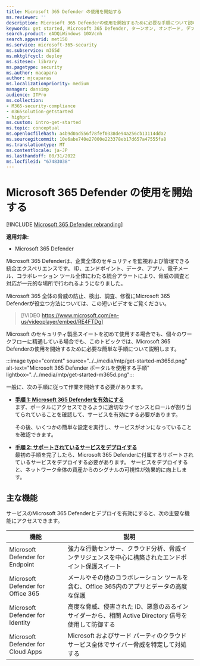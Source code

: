 ```yaml
---
title: Microsoft 365 Defender の使用を開始する
ms.reviewer: ''
description: Microsoft 365 Defenderの使用を開始するために必要な手順について説明します
keywords: get started, Microsoft 365 Defender, ターンオン, オンボード, デプロイ
search.product: eADQiWindows 10XVcnh
search.appverid: met150
ms.service: microsoft-365-security
ms.subservice: m365d
ms.mktglfcycl: deploy
ms.sitesec: library
ms.pagetype: security
ms.author: macapara
author: mjcaparas
ms.localizationpriority: medium
manager: dansimp
audience: ITPro
ms.collection:
- M365-security-compliance
- m365solution-getstarted
- highpri
ms.custom: intro-get-started
ms.topic: conceptual
ms.openlocfilehash: a4b9d0ad556f78fef0338de94a256cb13114dda2
ms.sourcegitcommit: 10e6abe740e27000e223378eb17d657a47555fa8
ms.translationtype: MT
ms.contentlocale: ja-JP
ms.lasthandoff: 08/31/2022
ms.locfileid: "67483038"
---
```

# <a name="get-started-with-microsoft-365-defender"></a>Microsoft 365 Defender の使用を開始する

[!INCLUDE [Microsoft 365 Defender rebranding](../includes/microsoft-defender.md)]

**適用対象:**
- Microsoft 365 Defender

Microsoft 365 Defenderは、企業全体のセキュリティを監視および管理できる統合エクスペリエンスです。 ID、エンドポイント、データ、アプリ、電子メール、コラボレーション ツール全体にわたる統合アラートにより、脅威の調査と対応が一元的な場所で行われるようになりました。 

Microsoft 365 全体の脅威の防止、検出、調査、修復にMicrosoft 365 Defenderが役立つ方法については、この短いビデオをご覧ください。  
> [!VIDEO https://www.microsoft.com/en-us/videoplayer/embed/RE4FTDg]

Microsoft のセキュリティ製品スイートを初めて使用する場合でも、個々のワークフローに精通している場合でも、このトピックでは、Microsoft 365 Defenderの使用を開始するために必要な簡単な手順について説明します。

:::image type="content" source="../../media/mtp/get-started-m365d.png" alt-text="Microsoft 365 Defender ポータルを使用する手順" lightbox="../../media/mtp/get-started-m365d.png":::

一般に、次の手順に従って作業を開始する必要があります。

- **[手順 1: Microsoft 365 Defenderを有効にする](m365d-enable.md)** <br>
    まず、ポータルにアクセスできるように適切なライセンスとロールが割り当てられていることを確認して、サービスを有効にする必要があります。 

    その後、いくつかの簡単な設定を実行し、サービスがオンになっていることを確認できます。

- **[手順 2: サポートされているサービスをデプロイする](deploy-supported-services.md)** <br>
    最初の手順を完了したら、Microsoft 365 Defenderに付属するサポートされているサービスをデプロイする必要があります。 サービスをデプロイすると、ネットワーク全体の資産からのシグナルの可視性が効果的に向上します。


## <a name="key-capabilities"></a>主な機能

サービスのMicrosoft 365 Defenderとデプロイを有効にすると、次の主要な機能にアクセスできます。


| 機能 | 説明 |
| ------ | ------ |
| Microsoft Defender for Endpoint | 強力な行動センサー、クラウド分析、脅威インテリジェンスを中心に構築されたエンドポイント保護スイート |
|Microsoft Defender for Office 365 | メールやその他のコラボレーション ツールを含む、Office 365内のアプリとデータの高度な保護 |
| Microsoft Defender for Identity | 高度な脅威、侵害された ID、悪意のあるインサイダーから、相関 Active Directory 信号を使用して防御する |
| Microsoft Defender for Cloud Apps | Microsoft およびサード パーティのクラウド サービス全体でサイバー脅威を特定して対処する |

